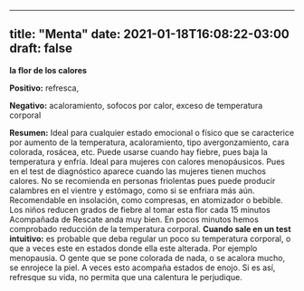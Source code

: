 
---
title: "Menta"
date: 2021-01-18T16:08:22-03:00
draft: false
--- 
        

 

 



**la flor de los
 calores**


**Positivo:**  refresca, 


**Negativo:**  acaloramiento,
 sofocos por calor, exceso de temperatura corporal


**Resumen:**  Ideal para
 cualquier estado emocional o físico que se caracterice por aumento de la
 temperatura, acaloramiento, tipo avergonzamiento, cara colorada, rosácea, etc.
 Puede usarse cuando hay fiebre, pues baja la temperatura y enfría.
Ideal para mujeres con calores menopáusicos.
 Pues en el test de diagnóstico aparece cuando las mujeres tienen muchos
 calores.
No se recomienda en personas friolentas pues
 puede producir calambres en el vientre y estómago, como si se enfriara más aún.
Recomendable en insolación, como compresas,
 en atomizador o bebible.
Los niños reducen grados de fiebre al tomar
 esta flor cada 15 minutos Acompañada de Rescate anda muy bien. En pocos minutos
 hemos comprobado reducción de la temperatura corporal.
**Cuando sale en un
 test intuitivo:**  es probable que deba regular un poco su
 temperatura corporal, o que a veces este en estados donde ella este alterada.
 Por ejemplo menopausia.
O gente que se pone colorada de nada, o se acalora mucho, se enrojece
 la piel.
A veces esto acompaña estados de enojo.
Si es así, refresque su vida, no permita que una calentura le
 perjudique.



